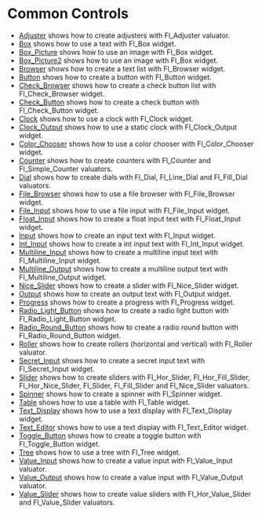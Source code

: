 # Common Controls

* [Adjuster](Adjuster/README.md) shows how to create adjusters with Fl_Adjuster valuator.
* [Box](Box/README.md) shows how to use a text with Fl_Box widget.
* [Box_Picture](Box_Picture/README.md) shows how to use an image with Fl_Box widget.
* [Box_Picture2](Box_Picture2/README.md) shows how to use an image with Fl_Box widget.
* [Browser](Browser/README.md) shows how to create a text list with Fl_Browser widget.
* [Button](Button/README.md) shows how to create a button with Fl_Button widget.
* [Check_Browser](Check_Browser/README.md) shows how to create a check button list with Fl_Check_Browser widget.
* [Check_Button](Check_Button/README.md) shows how to create a check button with Fl_Check_Button widget.
* [Clock](Clock/README.md) shows how to use a clock with Fl_Clock widget.
* [Clock_Output](Clock_Output/README.md) shows how to use a static clock with Fl_Clock_Output widget.
* [Color_Chooser](Color_Chooser/README.md) shows how to use a color chooser with Fl_Color_Chooser widget.
* [Counter](Counter/README.md) shows how to create counters with Fl_Counter and Fl_Simple_Counter valuators.
* [Dial](Dial/README.md) shows how to create dials with Fl_Dial, Fl_Line_Dial and Fl_Fill_Dial valuators.
* [File_Browser](File_Browser/README.md) shows how to use a file browser with Fl_File_Browser widget.
* [File_Input](File_Input/README.md) shows how to use a file input with Fl_File_Input widget.
* [Float_Input](Float_Input/README.md) shows how to create a float input text with Fl_Float_Input widget.
* [Input](Input/README.md) shows how to create an input text with Fl_Input widget.
* [Int_Input](Int_Input/README.md) shows how to create a int input text with Fl_Int_Input widget.
* [Multiline_Input](Multiline_Input/README.md) shows how to create a multiline input text with Fl_Multiline_Input widget.
* [Multiline_Output](Multiline_Output/README.md) shows how to create a multiline output text with Fl_Multiline_Output widget.
* [Nice_Slider](Nice_Slider/README.md) shows how to create a slider with Fl_Nice_Slider widget.
* [Output](Output/README.md) shows how to create an output text with Fl_Output widget.
* [Progress](Progress/README.md) shows how to create a progress with Fl_Progress widget.
* [Radio_Light_Button](Radio_Light_Button/README.md) shows how to create a radio light button with Fl_Radio_Light_Button widget.
* [Radio_Round_Button](Radio_Round_Button/README.md) shows how to create a radio round button with Fl_Radio_Round_Button widget.
* [Roller](Roller/README.md) shows how to create rollers (horizontal and vertical) with Fl_Roller valuator.
* [Secret_Input](Secret_Input/README.md) shows how to create a secret input text with Fl_Secret_Input widget.
* [Slider](Slider/README.md) shows how to create sliders with Fl_Hor_Slider, Fl_Hor_Fill_Slider, Fl_Hor_Nice_Slider, Fl_Slider, Fl_Fill_Slider and Fl_Nice_Slider valuators.
* [Spinner](Spinner/README.md) shows how to create a spinner with Fl_Spinner widget.
* [Table](Table/README.md) shows how to use a table with Fl_Table widget.
* [Text_Display](Text_Display/README.md) shows how to use a text display with Fl_Text_Display widget.
* [Text_Editor](Text_Editor) shows how to use a text display with Fl_Text_Editor widget.
* [Toggle_Button](Toggle_Button/README.md) shows how to create a toggle button with Fl_Toggle_Button widget.
* [Tree](Tree/README.md) shows how to use a tree with Fl_Tree widget.
* [Value_Input](Value_Input/README.md) shows how to create a value input with Fl_Value_Input valuator.
* [Value_Output](Value_Output/README.md) shows how to create a value input with Fl_Value_Output valuator.
* [Value_Slider](Slider/README.md) shows how to create value sliders with Fl_Hor_Value_Slider and Fl_Value_Slider valuators.
